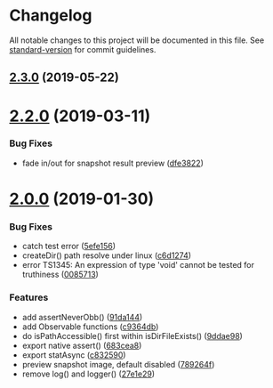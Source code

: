 # Changelog

All notable changes to this project will be documented in this file. See [standard-version](https://github.com/conventional-changelog/standard-version) for commit guidelines.

## [2.3.0](https://github.com/waitingsong/rxcam/compare/v2.2.0...v2.3.0) (2019-05-22)



# [2.2.0](https://github.com/waitingsong/rxcam/compare/v2.1.0...v2.2.0) (2019-03-11)


### Bug Fixes

* fade in/out for snapshot result preview ([dfe3822](https://github.com/waitingsong/rxcam/commit/dfe3822))



<a name="2.0.0"></a>
# [2.0.0](https://github.com/waitingsong/rxcam/compare/v1.0.3...v2.0.0) (2019-01-30)


### Bug Fixes

* catch test error ([5efe156](https://github.com/waitingsong/rxcam/commit/5efe156))
* createDir() path resolve under linux ([c6d1274](https://github.com/waitingsong/rxcam/commit/c6d1274))
* error TS1345: An expression of type 'void' cannot be tested for truthiness ([0085713](https://github.com/waitingsong/rxcam/commit/0085713))


### Features

* add assertNeverObb() ([91da144](https://github.com/waitingsong/rxcam/commit/91da144))
* add Observable functions ([c9364db](https://github.com/waitingsong/rxcam/commit/c9364db))
* do isPathAccessible() first within isDirFileExists() ([9ddae98](https://github.com/waitingsong/rxcam/commit/9ddae98))
* export native assert() ([683cea8](https://github.com/waitingsong/rxcam/commit/683cea8))
* export statAsync ([c832590](https://github.com/waitingsong/rxcam/commit/c832590))
* preview snapshot image, default disabled ([789264f](https://github.com/waitingsong/rxcam/commit/789264f))
* remove log() and logger() ([27e1e29](https://github.com/waitingsong/rxcam/commit/27e1e29))
